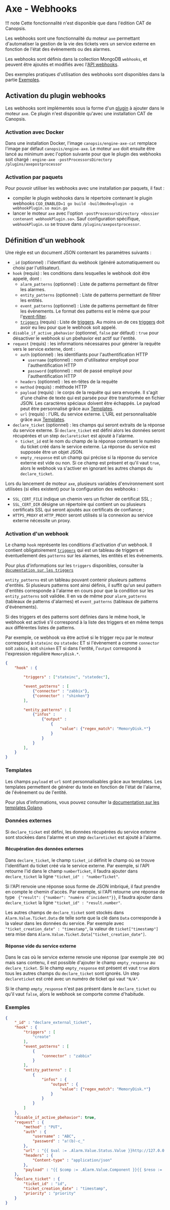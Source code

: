 # Axe - Webhooks

!!! note
    Cette fonctionnalité n'est disponible que dans l'édition CAT de Canopsis.

Les webhooks sont une fonctionnalité du moteur `axe` permettant d'automatiser la gestion de la vie des tickets vers un service externe en fonction de l'état des évènements ou des alarmes.

Les webhooks sont définis dans la collection MongoDB `webhooks`, et peuvent être ajoutés et modifiés avec l'[API webhooks](../../guide-developpement/api/api-v2-webhooks.md).

Des exemples pratiques d'utilisation des webhooks sont disponibles dans la partie [Exemples](#exemples).

## Activation du plugin webhooks

Les webhooks sont implémentés sous la forme d'un [plugin](../../guide-developpement/plugins/axe-post-processor.md) à ajouter dans le moteur `axe`. Ce plugin n'est disponible qu'avec une installation CAT de Canopsis.

### Activation avec Docker

Dans une installation Docker, l'image `canopsis/engine-axe-cat` remplace l'image par défaut `canopsis/engine-axe`. Le moteur `axe` doit ensuite être lancé au minimum avec l'option suivante pour que le plugin des webhooks soit chargé : `engine-axe -postProcessorsDirectory /plugins/axepostprocessor`

### Activation par paquets

Pour pouvoir utiliser les webhooks avec une installation par paquets, il faut :

*  compiler le plugin webhooks dans le répertoire contenant le plugin webhooks `CGO_ENABLED=1 go build -buildmode=plugin -o webhookPlugin.so main.go`
*  lancer le moteur `axe` avec l'option `-postProcessorsDirectory <dossier contenant webhookPlugin.so>`. Sauf configuration spécifique, `webhookPlugin.so` se trouve dans `/plugins/axepostprocessor`.

## Définition d'un webhook

Une règle est un document JSON contenant les paramètres suivants :

 - `_id` (optionnel) : l'identifiant du webhook (généré automatiquement ou choisi par l'utilisateur).
 - `hook` (requis) : les conditions dans lesquelles le webhook doit être appelé, dont :
     - `alarm_patterns` (optionnel) : Liste de patterns permettant de filtrer les alarmes.
     - `entity_patterns` (optionnel) : Liste de patterns permettant de filtrer les entités.
     - `event_patterns` (optionnel) : Liste de patterns permettant de filtrer les évènements. Le format des patterns est le même que pour l'[event-filter](moteur-che-event_filter.md).
     - [`triggers`](../architecture-interne/triggers.md) (requis) : Liste de [triggers](../architecture-interne/triggers.md). Au moins un de ces [triggers](../architecture-interne/triggers.md) doit avoir eu lieu pour que le webhook soit appelé.
 - `disable_if_active_pbehavior` (optionnel, `false` par défaut) : `true` pour désactiver le webhook si un pbehavior est actif sur l'entité.
 - `request` (requis) : les informations nécessaires pour générer la requête vers le service externe, dont :
     - `auth` (optionnel) : les identifiants pour l'authentification HTTP
       - `username` (optionnel) : nom d'utilisateur employé pour l'authentification HTTP
       - `password` (optionnel) : mot de passé employé pour l'authentification HTTP
     - `headers` (optionnel) : les en-têtes de la requête
     - `method` (requis) : méthode HTTP
     - `payload` (requis) : le corps de la requête qui sera envoyée. Il s'agit d'une chaîne de texte qui est parsée pour être transformée en fichier JSON. Les caractères spéciaux doivent être échappés. Le payload peut être personnalisé grâce aux [Templates](#templates).
     - `url` (requis) : l'URL du service externe. L'URL est personnalisable grâce aux [Templates](#templates).
 - `declare_ticket` (optionnel) : les champs qui seront extraits de la réponse du service externe. Si `declare_ticket` est défini alors les données seront récupérées et un step `declareticket` est ajouté à l'alarme.
     - `ticket_id` est le nom du champ de la réponse contenant le numéro du ticket créé dans le service externe. La réponse du service est supposée être un objet JSON.
     - `empty_response` est un champ qui précise si la réponse du service externe est vide ou non. Si ce champ est présent et qu'il vaut `true`, alors le webhook va s'activer en ignorant les autres champs du `declare_ticket`.

Lors du lancement de moteur `axe`, plusieurs variables d'environnement sont utilisées (si elles existent) pour la configuration des webhooks :

- `SSL_CERT_FILE` indique un chemin vers un fichier de certificat SSL ;
- `SSL_CERT_DIR` désigne un répertoire qui contient un ou plusieurs certificats SSL qui seront ajoutés aux certificats de confiance ;
- `HTTPS_PROXY` et `HTTP_PROXY` seront utilisés si la connexion au service externe nécessite un proxy.

### Activation d'un webhook

Le champ `hook` représente les conditions d'activation d'un webhook. Il contient obligatoirement [`triggers`](../architecture-interne/triggers.md) qui est un tableau de triggers et éventuellement des `patterns` sur les alarmes, les entités et les évènements.

Pour plus d'informations sur les `triggers` disponibles, consulter la [`documentation sur les triggers`](../architecture-interne/triggers.md)

`entity_patterns` est un tableau pouvant contenir plusieurs patterns d'entités. Si plusieurs patterns sont ainsi définis, il suffit qu'un seul pattern d'entités corresponde à l'alarme en cours pour que la condition sur les `entity_patterns` soit validée. Il en va de même pour `alarm_patterns` (tableaux de patterns d'alarmes) et `event_patterns` (tableaux de patterns d'évènements).

Si des triggers et des patterns sont définies dans le même hook, le webhook est activé s'il correspond à la liste des triggers et en même temps aux différentes listes de patterns.

Par exemple, ce webhook va être activé si le trigger reçu par le moteur correspond à `stateinc` ou `statedec` ET si l'évènement a comme `connector` soit `zabbix`, soit `shinken` ET si dans l'entité, l'`output` correspond à l'expression régulière `MemoryDisk.*`.

```json
{
    "hook" : {

        "triggers" : ["stateinc", "statedec"],

        "event_patterns" : [
            {"connector" : "zabbix"},
            {"connector" : "shinken"}
        ],

        "entity_patterns" : [
            {"infos" :
                {"output" :
                    {
                        "value": {"regex_match": "MemoryDisk.*"}
                    }
                }
            }
        ],
    }
}
```

### Templates

Les champs `payload` et `url` sont personnalisables grâce aux templates. Les templates permettent de générer du texte en fonction de l'état de l'alarme, de l'évènement ou de l'entité.

Pour plus d'informations, vous pouvez consulter la [documentation sur les templates Golang](../architecture-interne/templates-golang.md).

### Données externes

Si `declare_ticket` est défini, les données récupérées du service externe sont stockées dans l'alarme et un step `declareticket` est ajouté à l'alarme.

#### Récupération des données externes

Dans `declare_ticket`, le champ `ticket_id` définit le champ où se trouve l'identifiant du ticket créé via le service externe. Par exemple, si l'API retourne l'id dans le champ `numberTicket`, il faudra ajouter dans `declare_ticket` la ligne `"ticket_id" : "numberTicket"`.

Si l'API renvoie une réponse sous forme de JSON imbriqué, il faut prendre en compte le chemin d'accès. Par exemple, si l'API retourne une réponse de type ` {"result": {"number": "numéro d’incident"}}`, il faudra ajouter dans `declare_ticket` la ligne `"ticket_id" : "result.number"`.

Les autres champs de `declare_ticket` sont stockés dans `Alarm.Value.Ticket.Data` de telle sorte que la clé dans `Data` corresponde à la valeur dans les données du service. Par exemple avec `"ticket_creation_date" : "timestamp"`, la valeur de `ticket["timestamp"]` sera mise dans `Alarm.Value.Ticket.Data["ticket_creation_date"]`.

#### Réponse vide du service externe

Dans le cas où le service externe renvoie une réponse (par exemple `200 OK`) mais sans contenu, il est possible d'ajouter le champ `empty_response` au `declare_ticket`. Si le champ `empty_response` est présent et vaut `true` alors tous les autres champs du `declare_ticket` sont ignorés. Un step `declareticket` est créé avec un numéro de ticket qui vaut `"N/A"`.

Si le champ `empty_response` n'est pas présent dans le `declare_ticket` ou qu'il vaut `false`, alors le webhook se comporte comme d'habitude.

### Exemples

```json
{
    "_id" : "declare_external_ticket",
    "hook" : {
        "triggers" : [
            "create"
        ],
        "event_patterns" : [
            {
                "connector" : "zabbix"
            }
        ],
        "entity_patterns" : [
            {
                "infos" : {
                    "output" : {
                        "value": {"regex_match": "MemoryDisk.*"}
                    }
                }
            }
        ]
    },
    "disable_if_active_pbehavior": true,
    "request" : {
        "method" : "PUT",
        "auth" : {
            "username" : "ABC",
            "password" : "a!(b)-c_"
        },
        "url" : "{{ $val := .Alarm.Value.Status.Value }}http://127.0.0.1:5000/{{if ((eq $val 0) or (eq $val 2) or (eq $val 4))}}even{{else}}odd{{end}}",
        "headers" : {
            "Content-type" : "application/json"
        },
        "payload" : "{{ $comp := .Alarm.Value.Component }}{{ $reso := .Alarm.Value.Resource }}{{ $val := .Alarm.Value.Status.Value }}{\"component\": \"{{$comp}}\",\"resource\": \"{{$reso}}\", \"parity\": {{if ((eq $val 0) or (eq $val 2) or (eq $val 4))}}even{{else}}odd{{end}},  \"value\": {{$val}} }"
    },
    "declare_ticket" : {
        "ticket_id" : "id",
        "ticket_creation_date" : "timestamp",
        "priority" : "priority"
    }
}
```
